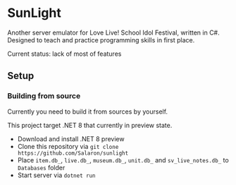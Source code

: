 ﻿# SunLight

Another server emulator for Love Live! School Idol Festival, written in C#. Designed to teach and practice programming skills in first place.

Current status: lack of most of features

## Setup

### Building from source

Currently you need to build it from sources by yourself.

This project target .NET 8 that currently in preview state.

- Download and install .NET 8 preview
- Clone this repository via `git clone https://github.com/Salaron/sunlight`
- Place `item.db_`, `live.db_`, `museum.db_`, `unit.db_` and `sv_live_notes.db_` to `Databases` folder
- Start server via `dotnet run`

